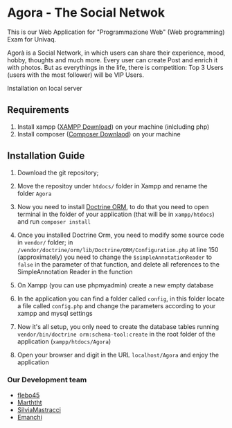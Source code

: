 # Agora - The Social Netwok

This is our Web Application for "Programmazione Web" (Web programming) Exam for Univaq.

Agorà is a Social Network, in which users can share their experience, mood, hobby, thoughts and much more. Every user can create Post and enrich it with photos. But as everythings in the life, there is competition: Top 3 Users (users with the most follower) will be VIP Users.

Installation on local server

## Requirements

1. Install xampp ([XAMPP Download](https://www.apachefriends.org/it/download.html)) on your machine (inlcluding php)
1. Install composer ([Composer Downlaod](https://getcomposer.org/download/)) on your machine

## Installation Guide

1. Download the git repository;
1. Move the repositoy under `htdocs/` folder in Xampp and rename the folder `Agora`

1. Now you need to install [Doctrine ORM](https://www.doctrine-project.org/), to do that you need to open terminal in the folder of your application (that will be in `xampp/htdocs`) and run `composer install`

1. Once you installed Doctrine Orm, you need to modify some source code in `vendor/` folder; in `/vendor/doctrine/orm/lib/Doctrine/ORM/Configuration.php` at line 150 (approximately) you need to change the `$simpleAnnotationReader` to `false` in the parameter of that function, and delete all references to the SimpleAnnotation Reader in the function

1. On Xampp (you can use phpmyadmin) create a new empty database

1. In the application you can find a folder called `config`, in this folder locate a file called `config.php` and change the parameters according to your xampp and mysql settings

1. Now it's all setup, you only need to create the database tables running `vendor/bin/doctrine orm:schema-tool:create` in the root folder of the application (`xampp/htdocs/Agora`)

1. Open your browser and digit in the URL `localhost/Agora` and enjoy the application

### Our Development team

- [flebo45](https://github.com/flebo45)
- [Marththt](https://github.com/Marththt)
- [SilviaMastracci](https://github.com/SilviaMastracci)
- [Emanchi](https://github.com/Emanchi)
